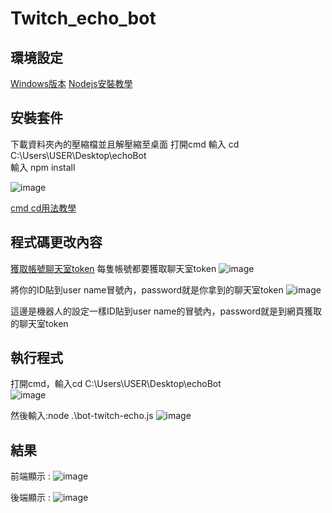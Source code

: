 # Twitch_echo_bot

## 環境設定
[Windows版本](https://nodejs.org/dist/v16.14.0/node-v16.14.0-x64.msi)
[Nodejs安裝教學](https://www.runoob.com/nodejs/nodejs-install-setup.html)

## 安裝套件

下載資料夾內的壓縮檔並且解壓縮至桌面
打開cmd
輸入 cd C:\Users\USER\Desktop\echoBot\
輸入 npm install

![image](https://user-images.githubusercontent.com/55253641/153766362-cf9d0d19-679e-46b2-8af9-64494ddc5f15.png)

[cmd cd用法教學](https://dotblogs.com.tw/CYLcode/2018/09/13/102159)

## 程式碼更改內容

[獲取帳號聊天室token](https://twitchapps.com/tmi/)
每隻帳號都要獲取聊天室token
![image](https://user-images.githubusercontent.com/55253641/153766096-0a9423a3-915c-4659-ae92-ed5a84aa1a79.png)

將你的ID貼到user name冒號內，password就是你拿到的聊天室token
![image](https://user-images.githubusercontent.com/55253641/153766139-7edfb7f6-c3de-4bf9-9880-2a6f12f3ff5c.png)

這邊是機器人的設定一樣ID貼到user name的冒號內，password就是到網頁獲取的聊天室token


## 執行程式

打開cmd，輸入cd C:\Users\USER\Desktop\echoBot\
![image](https://user-images.githubusercontent.com/55253641/153766330-9b70099a-1e74-40ce-a4fd-8077b14ee4c1.png)

然後輸入:node .\bot-twitch-echo.js
![image](https://user-images.githubusercontent.com/55253641/153766404-1dc98be0-abfe-4778-b83e-48d4be840d24.png)


## 結果

前端顯示 : 
![image](https://user-images.githubusercontent.com/55253641/153766424-b1cd9cd9-d0ca-44bc-84fa-1bb763c3d2b9.png)

後端顯示 : 
![image](https://user-images.githubusercontent.com/55253641/153766449-c6a13939-bdfe-4cde-969a-746832130218.png)

